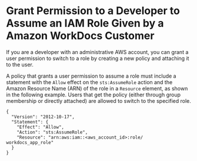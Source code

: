 # Grant Permission to a Developer to Assume an IAM Role Given by a Amazon WorkDocs Customer<a name="wd-iam-grantdev"></a>

If you are a developer with an administrative AWS account, you can grant a user permission to switch to a role by creating a new policy and attaching it to the user\.

A policy that grants a user permission to assume a role must include a statement with the `Allow` effect on the `sts:AssumeRole` action and the Amazon Resource Name \(ARN\) of the role in a `Resource` element, as shown in the following example\. Users that get the policy \(either through group membership or directly attached\) are allowed to switch to the specified role\.

```
{
  "Version": "2012-10-17",
  "Statement": {
    "Effect": "Allow",
    "Action": "sts:AssumeRole",
    "Resource": "arn:aws:iam::<aws_account_id>:role/ workdocs_app_role"
  }
}
```